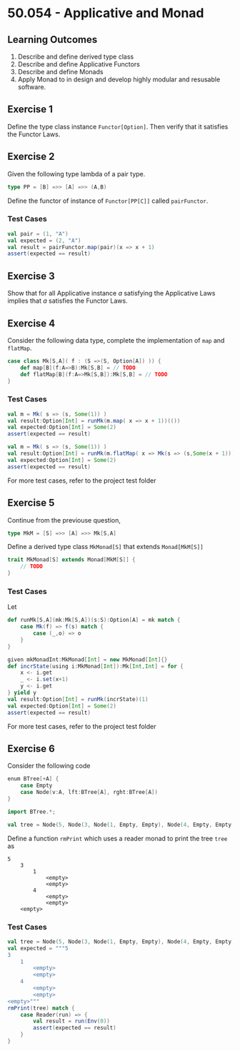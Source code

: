 # 50.054 - Applicative and Monad


## Learning Outcomes



1. Describe and define derived type class
2. Describe and define Applicative Functors
3. Describe and define Monads
4. Apply Monad to in design and develop highly modular and resusable software.


## Exercise 1 


Define the type class instance `Functor[Option]`. Then verify that it satisfies the Functor Laws.




## Exercise 2

Given the following type lambda of a pair type.
```scala
type PP = [B] =>> [A] =>> (A,B)
```

Define the functor of instance of `Functor[PP[C]]` called `pairFunctor`.


### Test Cases

```scala
val pair = (1, "A")
val expected = (2, "A")
val result = pairFunctor.map(pair)(x => x + 1)
assert(expected == result)
```


## Exercise 3

Show that for all Applicative instance $a$ satisfying the Applicative Laws implies that $a$ satisfies the Functor Laws.


## Exercise 4

Consider the following data type, complete the implementation of `map` and `flatMap`.

```scala
case class Mk[S,A]( f : (S =>(S, Option[A]) )) {
    def map[B](f:A=>B):Mk[S,B] = // TODO
    def flatMap[B](f:A=>Mk[S,B]):Mk[S,B] = // TODO
}
```

### Test Cases

```scala
val m = Mk( s => (s, Some(1)) )
val result:Option[Int] = runMk(m.map( x => x + 1))(()) 
val expected:Option[Int] = Some(2)
assert(expected == result)
```

```scala
val m = Mk( s => (s, Some(1)) )
val result:Option[Int] = runMk(m.flatMap( x => Mk(s => (s,Some(x + 1)))))(())
val expected:Option[Int] = Some(2)
assert(expected == result)
```

For more test cases, refer to the project test folder

## Exercise 5

Continue from the previouse question, 

```scala
type MkM = [S] =>> [A] =>> Mk[S,A]
```

Define a derived type class `MkMonad[S]` that extends `Monad[MkM[S]]`

```scala
trait MkMonad[S] extends Monad[MkM[S]] {
    // TODO
}
```

### Test Cases

Let 
```scala
def runMk[S,A](mk:Mk[S,A])(s:S):Option[A] = mk match {
    case Mk(f) => f(s) match {
        case (_,o) => o
    }
}
```

```scala
given mkMonadInt:MkMonad[Int] = new MkMonad[Int]{} 
def incrState(using i:MkMonad[Int]):Mk[Int,Int] = for {
    x <- i.get
    _ <- i.set(x+1)
    y <- i.get
} yield y
val result:Option[Int] = runMk(incrState)(1)
val expected:Option[Int] = Some(2)
assert(expected == result)
```

For more test cases, refer to the project test folder

## Exercise 6



Consider the following code

```scala
enum BTree[+A] {
    case Empty
    case Node(v:A, lft:BTree[A], rght:BTree[A])
}

import BTree.*;

val tree = Node(5, Node(3, Node(1, Empty, Empty), Node(4, Empty, Empty)), Empty)

```
Define a function `rmPrint` which uses a reader monad to print the tree `tree` as

```
5
    3
        1
            <empty>
            <empty>
        4
            <empty>
            <empty>
    <empty>
```

### Test Cases


```scala
val tree = Node(5, Node(3, Node(1, Empty, Empty), Node(4, Empty, Empty)), Empty)
val expected = """5
3
    1
        <empty>
        <empty>
    4
        <empty>
        <empty>
<empty>"""
rmPrint(tree) match {
    case Reader(run) => { 
        val result = run(Env(0))
        assert(expected == result)
    }
}   
```
